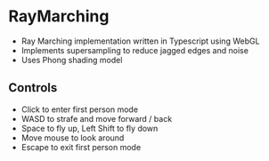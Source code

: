 # RayMarching

- Ray Marching implementation written in Typescript using WebGL
- Implements supersampling to reduce jagged edges and noise
- Uses Phong shading model

## Controls

- Click to enter first person mode
- WASD to strafe and move forward / back
- Space to fly up, Left Shift to fly down
- Move mouse to look around
- Escape to exit first person mode
